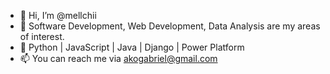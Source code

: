 - 👋 Hi, I’m @mellchii
- 👀 Software Development, Web Development, Data Analysis are my areas of interest.
- 🌱 Python | JavaScript | Java | Django | Power Platform
- 📫 You can reach me via akogabriel@gmail.com

<!---
mellchii/mellchii is a ✨ special ✨ repository because its `README.md` (this file) appears on your GitHub profile.
You can click the Preview link to take a look at your changes.
--->
